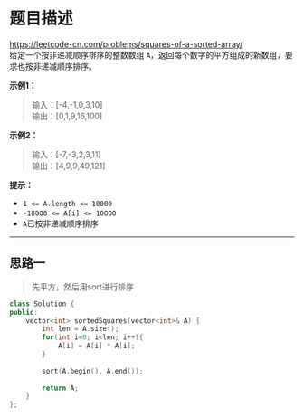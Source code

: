 # 题目描述
https://leetcode-cn.com/problems/squares-of-a-sorted-array/ <br>
给定一个按非递减顺序排序的整数数组 `A`，返回每个数字的平方组成的新数组，要求也按非递减顺序排序。

**示例1：**
>输入：[-4,-1,0,3,10]  
>输出：[0,1,9,16,100]  

**示例2：**
>输入：[-7,-3,2,3,11]  
>输出：[4,9,9,49,121]  

**提示：**
- `1 <= A.length <= 10000`  
- `-10000 <= A[i] <= 10000`  
- `A`已按非递减顺序排序

----

## 思路一
> 先平方，然后用sort进行排序
```c++
class Solution {
public:
    vector<int> sortedSquares(vector<int>& A) {
        int len = A.size();
        for(int i=0; i<len; i++){
            A[i] = A[i] * A[i];
        }
        
        sort(A.begin(), A.end());
        
        return A;
    }
};
```